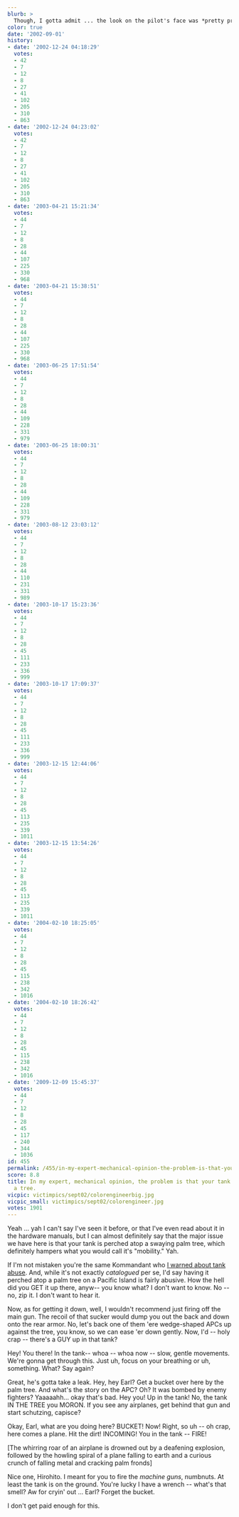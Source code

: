 ```yaml
---
blurb: >
  Though, I gotta admit ... the look on the pilot's face was *pretty priceless*.
color: true
date: '2002-09-01'
history:
- date: '2002-12-24 04:18:29'
  votes:
  - 42
  - 7
  - 12
  - 8
  - 27
  - 41
  - 102
  - 205
  - 310
  - 863
- date: '2002-12-24 04:23:02'
  votes:
  - 42
  - 7
  - 12
  - 8
  - 27
  - 41
  - 102
  - 205
  - 310
  - 863
- date: '2003-04-21 15:21:34'
  votes:
  - 44
  - 7
  - 12
  - 8
  - 28
  - 44
  - 107
  - 225
  - 330
  - 968
- date: '2003-04-21 15:38:51'
  votes:
  - 44
  - 7
  - 12
  - 8
  - 28
  - 44
  - 107
  - 225
  - 330
  - 968
- date: '2003-06-25 17:51:54'
  votes:
  - 44
  - 7
  - 12
  - 8
  - 28
  - 44
  - 109
  - 228
  - 331
  - 979
- date: '2003-06-25 18:00:31'
  votes:
  - 44
  - 7
  - 12
  - 8
  - 28
  - 44
  - 109
  - 228
  - 331
  - 979
- date: '2003-08-12 23:03:12'
  votes:
  - 44
  - 7
  - 12
  - 8
  - 28
  - 44
  - 110
  - 231
  - 331
  - 989
- date: '2003-10-17 15:23:36'
  votes:
  - 44
  - 7
  - 12
  - 8
  - 28
  - 45
  - 111
  - 233
  - 336
  - 999
- date: '2003-10-17 17:09:37'
  votes:
  - 44
  - 7
  - 12
  - 8
  - 28
  - 45
  - 111
  - 233
  - 336
  - 999
- date: '2003-12-15 12:44:06'
  votes:
  - 44
  - 7
  - 12
  - 8
  - 28
  - 45
  - 113
  - 235
  - 339
  - 1011
- date: '2003-12-15 13:54:26'
  votes:
  - 44
  - 7
  - 12
  - 8
  - 28
  - 45
  - 113
  - 235
  - 339
  - 1011
- date: '2004-02-10 18:25:05'
  votes:
  - 44
  - 7
  - 12
  - 8
  - 28
  - 45
  - 115
  - 238
  - 342
  - 1016
- date: '2004-02-10 18:26:42'
  votes:
  - 44
  - 7
  - 12
  - 8
  - 28
  - 45
  - 115
  - 238
  - 342
  - 1016
- date: '2009-12-09 15:45:37'
  votes:
  - 44
  - 7
  - 12
  - 8
  - 28
  - 45
  - 117
  - 240
  - 344
  - 1036
id: 455
permalink: /455/in-my-expert-mechanical-opinion-the-problem-is-that-your-tank-is-stuck-in-a-tree/
score: 8.8
title: In my expert, mechanical opinion, the problem is that your tank is stuck in
  a tree.
vicpic: victimpics/sept02/colorengineerbig.jpg
vicpic_small: victimpics/sept02/colorengineer.jpg
votes: 1901
---
```


Yeah ... yah I can't say I've seen it before, or that I've even read
about it in the hardware manuals, but I can almost definitely say that
the major issue we have here is that your tank is perched atop a swaying
palm tree, which definitely hampers what you would call it's "mobility."
Yah.

If I'm not mistaken you're the same Kommandant who [I warned about tank
abuse](%ARTICLE[448]%). And, while it's not exactly *catalogued* per
se, I'd say having it perched atop a palm tree on a Pacific Island is
fairly abusive. How the hell did you GET it up there, anyw-- you know
what? I don't want to know. No -- no, zip it. I don't want to hear it.

Now, as for getting it down, well, I wouldn't recommend just firing off
the main gun. The recoil of that sucker would dump you out the back and
down onto the rear armor. No, let's back one of them 'ere wedge-shaped
APCs up against the tree, you know, so we can ease 'er down gently. Now,
I'd -- holy crap -- there's a GUY up in that tank?

Hey! You there! In the tank-- whoa -- whoa now -- slow, gentle
movements. We're gonna get through this. Just uh, focus on your
breathing or uh, something. What? Say again?

Great, he's gotta take a leak. Hey, hey Earl? Get a bucket over here by
the palm tree. And what's the story on the APC? Oh? It was bombed by
enemy fighters? Yaaaaahh... okay that's bad. Hey you! Up in the tank!
No, the tank IN THE TREE you MORON. If you see any airplanes, get behind
that gun and start schutzing, capisce?

Okay, Earl, what are you doing here? BUCKET! Now! Right, so uh -- oh
crap, here comes a plane. Hit the dirt! INCOMING! You in the tank --
FIRE!

\[The whirring roar of an airplane is drowned out by a deafening
explosion, followed by the howling spiral of a plane falling to earth
and a curious crunch of falling metal and cracking palm fronds\]

Nice one, Hirohito. I meant for you to fire the *machine guns*,
numbnuts. At least the tank is on the ground. You're lucky I have a
wrench -- what's that smell? Aw for cryin' out ... Earl? Forget the
bucket.

I don't get paid enough for this.